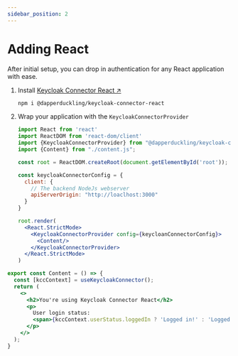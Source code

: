 ```yaml
---
sidebar_position: 2
---
```


# Adding React

After initial setup, you can drop in authentication for any React application with ease.

1. Install [Keycloak Connector React &#x2197;](https://www.npmjs.com/package/@dapperduckling/keycloak-connector-react)

    ```sh
    npm i @dapperduckling/keycloak-connector-react
    ```

2. Wrap your application with the `KeycloakConnectorProvider`
    ```jsx title="App.jsx"
    import React from 'react'
    import ReactDOM from 'react-dom/client'
    import {KeycloakConnectorProvider} from "@dapperduckling/keycloak-connector-react";
    import {Content} from "./content.js";
    
    const root = ReactDOM.createRoot(document.getElementById('root'));
    
    const keycloakConnectorConfig = {
      client: {
        // The backend NodeJs webserver
        apiServerOrigin: "http://loaclhost:3000"
      }
    }
    
    root.render(
      <React.StrictMode>
        <KeycloakConnectorProvider config={keycloanConnectorConfig}>
          <Content/>
        </KeycloakConnectorProvider>
      </React.StrictMode>
    )
    ```

```jsx title="Content.jsx"
export const Content = () => {
  const [kccContext] = useKeycloakConnector();
  return (
    <>
      <h2>You're using Keycloak Connector React</h2>
      <p>
        User login status:
        <span>{kccContext.userStatus.loggedIn ? 'Logged in!' : 'Logged out!'}</span>
      </p>
    </>
  );
}
```
